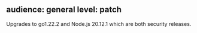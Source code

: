 audience: general
level: patch
---
Upgrades to go1.22.2 and Node.js 20.12.1 which are both security releases.
